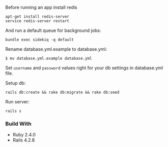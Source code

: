 
Before running an app install redis

```
apt-get install redis-server
service redis-server restart
```

And run a default queue for background jobs:

`bundle exec sidekiq -q default`


Rename database.yml.example to database.yml:
```
$ mv database.yml.example database.yml
```

Set `username` and `password` values right for your db settings in database.yml file.

Setup db:
```
rails db:create && rake db:migrate && rake db:seed
```

Run server:
```
rails s
```

### Build With
* Ruby 2.4.0
* Rails 4.2.8
